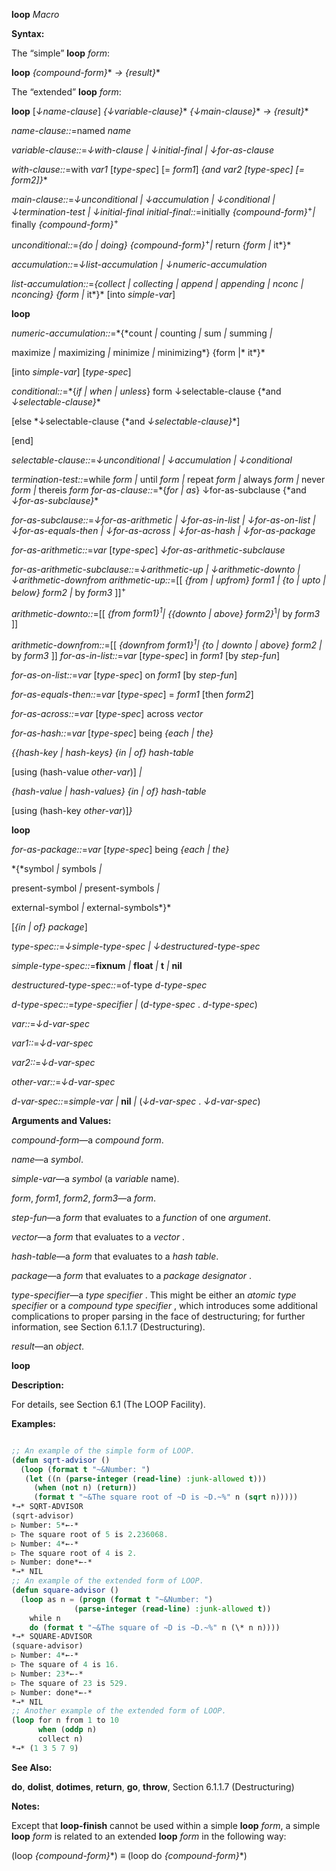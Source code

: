 **loop** *Macro* 



**Syntax:** 



The “simple” **loop** *form*: 



**loop** *\{compound-form\}*\* *→ \{result\}*\* 



The “extended” **loop** *form*: 



**loop** [*↓name-clause*] *\{↓variable-clause\}*\* *\{↓main-clause\}*\* *→ \{result\}*\* 



*name-clause::*=named *name* 



*variable-clause::*=*↓with-clause | ↓initial-final | ↓for-as-clause* 



*with-clause::*=with *var1* [*type-spec*] [= *form1*] *\{*and *var2* [*type-spec*] [= *form2*]*\}*\* 



*main-clause::*=*↓unconditional | ↓accumulation | ↓conditional | ↓termination-test | ↓initial-final initial-final::*=initially *\{compound-form\}*<sup>+</sup>*|* finally *\{compound-form\}*<sup>+</sup> 



*unconditional::*=*\{*do *|* doing*\} \{compound-form\}*<sup>+</sup>*|* return *\{form |* it*\}* 



*accumulation::*=*↓list-accumulation | ↓numeric-accumulation* 



*list-accumulation::*=*\{*collect *|* collecting *|* append *|* appending *|* nconc *|* nconcing*\} \{form |* it*\}* [into *simple-var*] 







 



 



**loop** 



*numeric-accumulation::*=*\{*count *|* counting *|* sum *|* summing *|* 



maximize *|* maximizing *|* minimize *|* minimizing*\} \{form |* it*\}* 



[into *simple-var*] [*type-spec*] 



*conditional::*=*\{*if *|* when *|* unless*\} form ↓selectable-clause \{*and *↓selectable-clause\}*\* 



[else *↓selectable-clause \{*and *↓selectable-clause\}*\*] 



[end] 



*selectable-clause::*=*↓unconditional | ↓accumulation | ↓conditional* 



*termination-test::*=while *form |* until *form |* repeat *form |* always *form |* never *form |* thereis *form for-as-clause::*=*\{*for *|* as*\} ↓for-as-subclause \{*and *↓for-as-subclause\}*\* 



*for-as-subclause::*=*↓for-as-arithmetic | ↓for-as-in-list | ↓for-as-on-list | ↓for-as-equals-then | ↓for-as-across | ↓for-as-hash | ↓for-as-package* 



*for-as-arithmetic::*=*var* [*type-spec*] *↓for-as-arithmetic-subclause* 



*for-as-arithmetic-subclause::*=*↓arithmetic-up | ↓arithmetic-downto | ↓arithmetic-downfrom arithmetic-up::*=[[ *\{*from *|* upfrom*\} form1 | \{*to *|* upto *|* below*\} form2 |* by *form3* ]]<sup>+</sup> 



*arithmetic-downto::*=[[ *\{*from *form1\}*<sup>1</sup>*| \{\{*downto *|* above*\} form2\}*<sup>1</sup>*|* by *form3* ]] 



*arithmetic-downfrom::*=[[ *\{*downfrom *form1\}*<sup>1</sup>*| \{*to *|* downto *|* above*\} form2 |* by *form3* ]] *for-as-in-list::*=*var* [*type-spec*] in *form1* [by *step-fun*] 



*for-as-on-list::*=*var* [*type-spec*] on *form1* [by *step-fun*] 



*for-as-equals-then::*=*var* [*type-spec*] = *form1* [then *form2*] 



*for-as-across::*=*var* [*type-spec*] across *vector* 



*for-as-hash::*=*var* [*type-spec*] being *\{*each *|* the*\}* 



*\{\{*hash-key *|* hash-keys*\} \{*in *|* of*\} hash-table* 



[using (hash-value *other-var*)] *|* 



*\{*hash-value *|* hash-values*\} \{*in *|* of*\} hash-table* 



[using (hash-key *other-var*)]*\}* 







 



 



**loop** 



*for-as-package::*=*var* [*type-spec*] being *\{*each *|* the*\}* 



*\{*symbol *|* symbols *|* 



present-symbol *|* present-symbols *|* 



external-symbol *|* external-symbols*\}* 



[*\{*in *|* of*\} package*] 



*type-spec::*=*↓simple-type-spec | ↓destructured-type-spec* 



*simple-type-spec::*=**fixnum** *|* **float** *|* **t** *|* **nil** 



*destructured-type-spec::*=of-type *d-type-spec* 



*d-type-spec::*=*type-specifier |* (*d-type-spec* . *d-type-spec*) 



*var::*=*↓d-var-spec* 



*var1::*=*↓d-var-spec* 



*var2::*=*↓d-var-spec* 



*other-var::*=*↓d-var-spec* 



*d-var-spec::*=*simple-var |* **nil** *|* (*↓d-var-spec* . *↓d-var-spec*) 



**Arguments and Values:** 



*compound-form*—a *compound form*. 



*name*—a *symbol*. 



*simple-var*—a *symbol* (a *variable* name). 



*form*, *form1*, *form2*, *form3*—a *form*. 



*step-fun*—a *form* that evaluates to a *function* of one *argument*. 



*vector*—a *form* that evaluates to a *vector* . 



*hash-table*—a *form* that evaluates to a *hash table*. 



*package*—a *form* that evaluates to a *package designator* . 



*type-specifier*—a *type specifier* . This might be either an *atomic type specifier* or a *compound type specifier* , which introduces some additional complications to proper parsing in the face of destructuring; for further information, see Section 6.1.1.7 (Destructuring). 



*result*—an *object*. 







 



 



**loop** 



**Description:** 



For details, see Section 6.1 (The LOOP Facility). 



**Examples:**
```lisp

;; An example of the simple form of LOOP. 
(defun sqrt-advisor () 
  (loop (format t "~&Number: ") 
   (let ((n (parse-integer (read-line) :junk-allowed t))) 
     (when (not n) (return)) 
     (format t "~&The square root of ~D is ~D.~%" n (sqrt n))))) 
*→* SQRT-ADVISOR 
(sqrt-advisor) 
▷ Number: 5*←-* 
▷ The square root of 5 is 2.236068. 
▷ Number: 4*←-* 
▷ The square root of 4 is 2. 
▷ Number: done*←-* 
*→* NIL 
;; An example of the extended form of LOOP. 
(defun square-advisor () 
  (loop as n = (progn (format t "~&Number: ") 
		      (parse-integer (read-line) :junk-allowed t)) 
	while n 
	do (format t "~&The square of ~D is ~D.~%" n (\* n n)))) 
*→* SQUARE-ADVISOR 
(square-advisor) 
▷ Number: 4*←-* 
▷ The square of 4 is 16. 
▷ Number: 23*←-* 
▷ The square of 23 is 529. 
▷ Number: done*←-* 
*→* NIL 
;; Another example of the extended form of LOOP. 
(loop for n from 1 to 10 
      when (oddp n) 
      collect n) 
*→* (1 3 5 7 9) 

```
**See Also:** 



**do**, **dolist**, **dotimes**, **return**, **go**, **throw**, Section 6.1.1.7 (Destructuring) 







 



 



**Notes:** 



Except that **loop-finish** cannot be used within a simple **loop** *form*, a simple **loop** *form* is related to an extended **loop** *form* in the following way: 



(loop *\{compound-form\}*\*) *≡* (loop do *\{compound-form\}*\*) 



